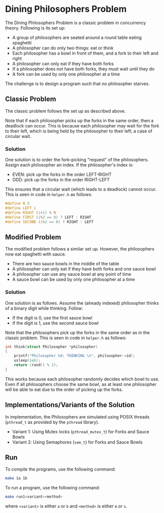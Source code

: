 # Dining Philosophers Problem

The Dining Philosophers Problem is a classic problem in concurrency theory. Following is its set up:

- A group of philosophers are seated around a round table eating spaghetti
- A philosopher can do only two things: eat or think
- Each philosopher has a bowl in front of them, and a fork to their left and right
- A philosopher can only eat if they have both forks
- If a philosopher does not have both forks, they must wait until they do
- A fork can be used by only one philosopher at a time

The challenge is to design a program such that no philosopher starves.

## Classic Problem

The classic problem follows the set up as described above.

Note that if each philosopher picks up the forks in the same order, then a deadlock can occur. This is because each philosopher may wait for the fork to their left, which is being held by the philosopher to their left; a case of circular wait.

### Solution

One solution is to order the fork-picking "request" of the philosophers. Assign each philosopher an index. If the philosopher's index is:

- EVEN: pick up the forks in the order LEFT-RIGHT
- ODD: pick up the forks in the order RIGHT-LEFT

This ensures that a circular wait (which leads to a deadlock) cannot occur. This is seen in code in `helper.h` as follows:

```c
#define N 5
#define LEFT i
#define RIGHT (i+1) % N
#define FIRST (i%2 == 0) ? LEFT : RIGHT
#define SECOND (i%2 == 0) ? RIGHT : LEFT
```

## Modified Problem

The modified problem follows a similar set up. However, the philosophers now eat spaghetti with sauce.

- There are two sauce bowls in the middle of the table
- A philosopher can only eat if they have both forks and one sauce bowl
- A philosopher can use any sauce bowl at any point of time
- A sauce bowl can be used by only one philosopher at a time

### Solution

One solution is as follows. Assume the (already indexed) philosopher thinks of a binary digit while thinking. Follow:

- If the digit is 0, use the first sauce bowl
- If the digit is 1, use the second sauce bowl

Note that the philosophers pick up the forks in the same order as in the classic problem. This is seen in code in `helper.h` as follows:

```c
int think(struct Philosopher *philosopher)
{
    printf("Philosopher %d: THINKING \n", philosopher->id);
    usleep(1e6);
    return (rand() % 2);
}
```

This works because each philosopher randomly decides which bowl to use. Even if all philosophers choose the same bowl, as at least one philosopher will be able to eat due to the order of picking up the forks.

##  Implementations/Variants of the Solution

In implementation, the Philosophers are simulated using POSIX threads (`pthread_t` as provided by the `pthread` library).

- Variant 1: Using Mutex locks (`pthread_mutex_t`) for Forks and Sauce Bowls
- Variant 2: Using Semaphores (`sem_t`) for Forks and Sauce Bowls

## Run

To compile the programs, use the following command:

```bash
make 1a 1b
```

To run a program, use the following command:

```bash
make run1<variant><method>
```

where `<variant>` is either `a` or `b` and `<method>` is either `m` or `s`.